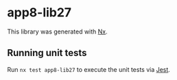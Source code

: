 # app8-lib27

This library was generated with [Nx](https://nx.dev).

## Running unit tests

Run `nx test app8-lib27` to execute the unit tests via [Jest](https://jestjs.io).
